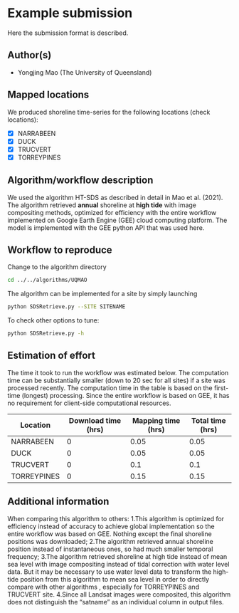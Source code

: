 # Example submission

Here the submission format is described.

## Author(s)

- Yongjing Mao (The University of Queensland)

## Mapped locations

We produced shoreline time-series for the following locations (check locations):

- [x] NARRABEEN
- [x] DUCK
- [x] TRUCVERT
- [x] TORREYPINES

## Algorithm/workflow description

We used the algorithm HT-SDS as described in detail in Mao et al. (2021). The algorithm retrieved **annual** shoreline at **high tide** with image compositing methods, optimized for efficiency with the entire workflow implemented on Google Earth Engine (GEE) cloud computing platform.
The model is implemented with the GEE python API that was used here.

## Workflow to reproduce
Change to the algorithm directory
```bash
cd ../../algorithms/UQMAO
```
The algorithm can be implemented for a site by simply launching
```bash
python SDSRetrieve.py --SITE SITENAME
```
To check other options to tune:
```bash
python SDSRetrieve.py -h
```

## Estimation of effort

The time it took to run the workflow was estimated below. The computation time can be substantially smaller (down to 20 sec for all sites) if a site was processed recently. The computation time in the table is based on the first-time (longest) processing.
Since the entire workflow is based on GEE, it has no requirement for client-side computational resources. 

| Location    | Download time (hrs) | Mapping time (hrs) | Total time (hrs) |
|-------------|------------------------|----------------------|------------------|
| NARRABEEN | 0                    | 0.05                   | 0.05         |
| DUCK     | 0                     |       0.05               |      0.05            |
| TRUCVERT    |	0                       |         0.1             |        0.1          |
| TORREYPINES    |	0                        |      0.15                |    0.15              |

## Additional information

When comparing this algorithm to others:
1.This algorithm is optimized for efficiency instead of accuracy to achieve global implementation so the entire workflow was based on GEE. Nothing except the final shoreline positions was downloaded;
2.The algorithm retrieved annual shoreline position instead of instantaneous ones, so had much smaller temporal frequency;
3.The algorithm retrieved shoreline at high tide instead of mean sea level with image compositing instead of tidal correction with water level data. But it may be necessary to use water level data to transform the high-tide position from this algorithm to mean sea level in order to directly compare with other algorithms
, especially for TORREYPINES and TRUCVERT site.
4.Since all Landsat images were composited, this algorithm does not distinguish the “satname” as an individual column in output files.
